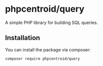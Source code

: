 # phpcentroid/query

A simple PHP library for building SQL queries.

## Installation

You can install the package via composer:

```bash
composer require phpcentroid/query
```